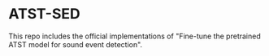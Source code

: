 # ATST-SED
This repo includes the official implementations of "Fine-tune the pretrained ATST model for sound event detection".

